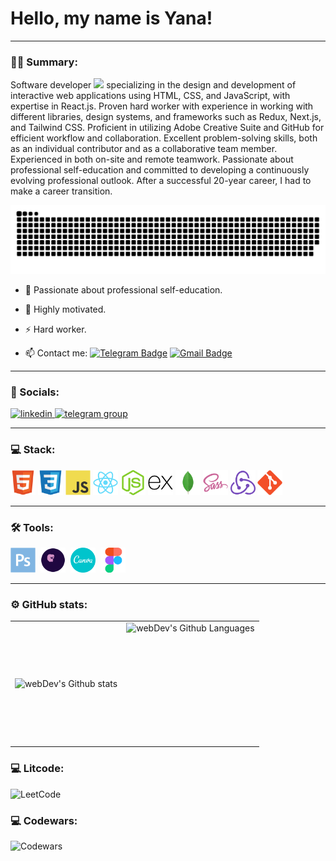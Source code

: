 
# Hello, my name is Yana!

---

### :man_technologist: Summary:

Software developer <img src="https://media.giphy.com/media/WUlplcMpOCEmTGBtBW/giphy.gif" width="30px"> specializing in the design and development of interactive web applications using HTML, CSS, and JavaScript, with expertise in React.js. Proven hard worker with experience in working with different libraries, design systems, and frameworks such as Redux, Next.js, and Tailwind CSS. Proficient in utilizing Adobe Creative Suite and GitHub for efficient workflow and collaboration. Excellent problem-solving skills, both as an individual contributor and as a collaborative team member. Experienced in both on-site and remote teamwork. Passionate about professional self-education and committed to developing a continuously evolving professional outlook. After a successful 20-year career, I had to make a career transition.

<p align="center">
 <img width="600" src="./snak.svg" alt="snake"/>
</p>

- :telescope: Passionate about professional self-education.

- :seedling: Highly motivated.

- :zap: Hard worker.

- :mailbox: Contact me: [![Telegram Badge](https://img.shields.io/badge/-yaburdakova-blue?style=flat&logo=Telegram&logoColor=white)](https://t.me/yaburdakova) [![Gmail Badge](https://img.shields.io/badge/-Gmail-red?style=flat&logo=Gmail&logoColor=white)](mailto:burdakovacom@gmail.com)

---

### 🤝 Socials:

  <div id="badges">
    <a href="https://www.linkedin.com/in/yana-burdakova/" target="_blank">
      <img src="https://cdn-icons-png.flaticon.com/512/2504/2504799.png" width="40" height="40" alt="linkedin" />
    </a>
    <a href="https://t.me/yaburdakova" target="_blank">
      <img src="https://cdn-icons-png.flaticon.com/512/2111/2111646.png" width="40" height="40" alt="telegram group" />
    </a>
  </div>

---

### 💻 Stack:

<div>

  <img src="https://github.com/devicons/devicon/blob/master/icons/html5/html5-original.svg" title="html5" alt="html5" width="40" height="40"/>
  <img src="https://github.com/devicons/devicon/blob/master/icons/css3/css3-original.svg" title="css" alt="css" width="40" height="40"/>
  <img src="https://github.com/devicons/devicon/blob/master/icons/javascript/javascript-original.svg" title="javascript" alt="javascript" width="40" height="40"/>
  <img src="https://github.com/devicons/devicon/blob/master/icons/react/react-original.svg" title="reactjs" alt="reactjs" width="40" height="40"/>
  <img src="https://github.com/devicons/devicon/blob/master/icons/nodejs/nodejs-original.svg" title="nodejs" alt="nodejs" width="40" height="40"/>
  <img src="https://github.com/devicons/devicon/blob/master/icons/express/express-original.svg" title="express" alt="express" width="40" height="40"/>
  <img src="https://github.com/devicons/devicon/blob/master/icons/mongodb/mongodb-original.svg" title="mongodb" alt="mongodb" width="40" height="40"/>
  <img src="https://github.com/devicons/devicon/blob/master/icons/sass/sass-original.svg" title="sass/scss" alt="sass/scss" width="40" height="40"/>
  <img src="https://github.com/devicons/devicon/blob/master/icons/redux/redux-original.svg" title="redux" alt="redux" width="40" height="40"/>
    <img src="https://github.com/devicons/devicon/blob/master/icons/git/git-original.svg" title="git" alt="git" width="40" height="40"/>
</div>

---

### 🛠 Tools:

<div>
  <img src="https://github.com/devicons/devicon/blob/master/icons/photoshop/photoshop-plain.svg" title="photoshop" alt="photoshop" width="40" height="40"/>&nbsp;
    <img src="https://github.com/devicons/devicon/blob/master/icons/aftereffects/aftereffects-original.svg" title="aftereffects" alt="aftereffects" width="40" height="40"/>&nbsp;
  <img src="https://github.com/devicons/devicon/blob/master/icons/canva/canva-original.svg" title="canva" alt="canva" width="40" height="40"/>&nbsp;
  <img src="https://github.com/devicons/devicon/blob/master/icons/figma/figma-original.svg" title="figma" alt="figma" width="40" height="40"/>&nbsp;
</div>

---




### ⚙️ GitHub stats:

<table>
  <tr>
    <td>
      <img align="left" src="http://github-readme-streak-stats.herokuapp.com/?user=yburdakova&theme=dark&background=000000" alt="webDev's Github stats" />
    </td>
    <td>
      <img height="195px" align="right" alt="webDev's Github Languages" src="https://github-readme-stats-sigma-five.vercel.app/api/top-langs/?username=yburdakova&layout=compact&theme=vision-friendly-dark" />
    </td>
  </tr>
</table>

### 💻 Litcode:

![LeetCode](https://leetcode-stats-six.vercel.app/api?username=yburdakova&theme=dark)

### 💻 Codewars:

![Codewars](https://www.codewars.com/users/Yana%20Burdakova/badges/large)
